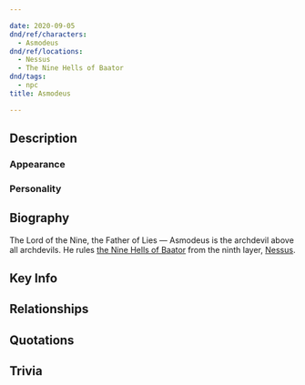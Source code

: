 ```yaml
---

date: 2020-09-05
dnd/ref/characters:
  - Asmodeus
dnd/ref/locations:
  - Nessus
  - The Nine Hells of Baator
dnd/tags:
  - npc
title: Asmodeus

---
```


## Description

### Appearance

### Personality

## Biography

The Lord of the Nine, the Father of Lies — Asmodeus is the archdevil above all archdevils. He rules [the Nine Hells of Baator](/dnd/locations/the-nine-hells-of-baator) from the ninth layer, [Nessus](/dnd/locations/nessus).

## Key Info

## Relationships

## Quotations

## Trivia

